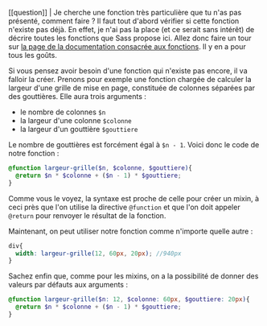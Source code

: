 [[question]]
| Je cherche une fonction très particulière que tu n'as pas présenté, comment faire ?
Il faut tout d'abord vérifier si cette fonction n'existe pas déjà. En effet, je n'ai pas la place (et ce serait sans intérêt) de décrire toutes les fonctions que Sass propose ici. Allez donc faire un tour sur [la page de la documentation consacrée aux fonctions](http://sass-lang.com/documentation/Sass/Script/Functions.html). Il y en a pour tous les goûts.

Si vous pensez avoir besoin d'une fonction qui n'existe pas encore, il va falloir la créer. Prenons pour exemple une fonction chargée de calculer la largeur d'une grille de mise en page, constituée de colonnes séparées par des gouttières. Elle aura trois arguments :

+ le nombre de colonnes `$n`
+ la largeur d'une colonne `$colonne`
+ la largeur d'un gouttière `$gouttiere`

Le nombre de gouttières est forcément égal à `$n - 1`. Voici donc le code de notre fonction :
```scss
@function largeur-grille($n, $colonne, $gouttiere){
  @return $n * $colonne + ($n - 1) * $gouttiere;
}
```

Comme vous le voyez, la syntaxe est proche de celle pour créer un mixin, à ceci près que l'on utilise la directive `@function` et que l'on doit appeler `@return` pour renvoyer le résultat de la fonction.

Maintenant, on peut utiliser notre fonction comme n'importe quelle autre :
```scss hl_lines="2"
div{
  width: largeur-grille(12, 60px, 20px); //940px
}
```

Sachez enfin que, comme pour les mixins, on a la possibilité de donner des valeurs par défauts aux arguments :
```scss hl_lines="1"
@function largeur-grille($n: 12, $colonne: 60px, $gouttiere: 20px){
  @return $n * $colonne + ($n - 1) * $gouttiere;
}
```